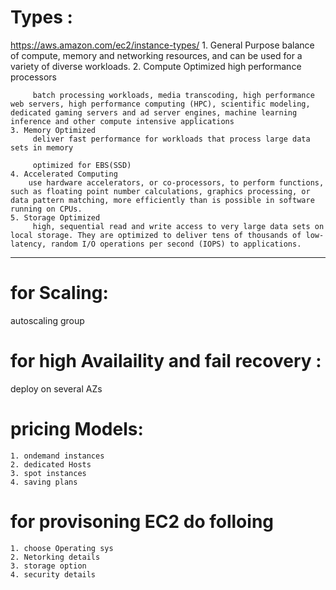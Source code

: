 # Types :
 https://aws.amazon.com/ec2/instance-types/
    1. General Purpose
         balance of compute, memory and networking resources, and can be used for a variety of diverse workloads.
    2. Compute Optimized
        high performance processors

         batch processing workloads, media transcoding, high performance web servers, high performance computing (HPC), scientific modeling, dedicated gaming servers and ad server engines, machine learning inference and other compute intensive applications
    3. Memory Optimized
         deliver fast performance for workloads that process large data sets in memory

         optimized for EBS(SSD)
    4. Accelerated Computing
        use hardware accelerators, or co-processors, to perform functions, such as floating point number calculations, graphics processing, or data pattern matching, more efficiently than is possible in software running on CPUs.
    5. Storage Optimized
         high, sequential read and write access to very large data sets on local storage. They are optimized to deliver tens of thousands of low-latency, random I/O operations per second (IOPS) to applications.

***
# for Scaling:
autoscaling group

# for high Availaility and fail recovery :
deploy on several AZs

# pricing Models:
    1. ondemand instances
    2. dedicated Hosts
    3. spot instances
    4. saving plans

# for provisoning EC2 do folloing
    1. choose Operating sys
    2. Netorking details
    3. storage option
    4. security details

